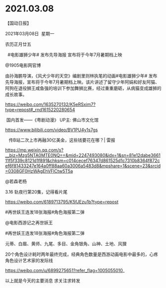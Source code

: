 ﻿#  2021.03.08
【国动日报】

2021年03月08日  星期一


农历正月廿五


 
#电影雄狮少年# 发布先导海报 宣布将于今年7月暑期档上映

@1905电影网官博      


由孙海鹏导演，《风犬少年的天空》编剧里则林执笔的动画#电影雄狮少年# 发布先导海报，宣布将于今年7月暑期档上映。该片讲述了留守少年阿娟和好友阿猫、阿狗在退役狮王咸鱼强的培训下参加舞狮比赛，经过重重磨砺，从病猫变成雄狮的成长故事。

https://weibo.com/1635270132/K5eRSxim7?type=repost#_rnd1615220280654




 国内首发——《粤剧动漫》 UP主: 佛山市文化馆

https://www.bilibili.com/video/BV1PU4y1s7gs

 
 传B站二次上市再融30亿美金，这些钱要花在哪？| 雷报

https://mp.weixin.qq.com/s?__biz=Mzg5NTA0MTE0NQ==&mid=2247493080&idx=1&sn=81e12dabe366111f5f339c8121d1f891&chksm=c014cecef76347d861525d1c7310b8364f872cef6f81433247e164a0ff88aa60a3006a5483d8&mpshare=1&scene=23&srcid=0308GF0HzWAgEhVFlCtw5T5a

@若森老杨 


3.16 轨夜行第20集，记得看片尾

https://weibo.com/6189713795/K5fJEzu1b?type=repost

#再世妖王连发18张海报#角色海报第二弹


@电影西游记之再世妖王                            

#再世妖王连发18张海报#角色海报第二弹

元蒂、白眉、黄师、九尾、多目、金角银角、山神、土地、风狸

20个角色设计耗时两年最终完成，经典角色数量是西游动画电影中最多的，心疼角色设计艺术家的发际线

https://weibo.com/u/6899275651?refer_flag=1005055010_























































以上就是今天的主要消息
求关注求转发
















